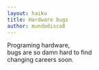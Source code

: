 ```yaml
---
layout: haiku
title: Hardware bugs
author: mundodisco8
---
```

Programing hardware, <br>
bugs are so damn hard to find <br>
changing careers soon. <br>